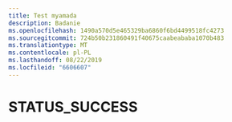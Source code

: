 ```yaml
---
title: Test myamada
description: Badanie
ms.openlocfilehash: 1490a570d5e465329ba6860f6bd4499518fc4273
ms.sourcegitcommit: 724b50b231860491f40675caabeababa1070b483
ms.translationtype: MT
ms.contentlocale: pl-PL
ms.lasthandoff: 08/22/2019
ms.locfileid: "6606607"
---
```

# <a name="status_success"></a>STATUS_SUCCESS 


